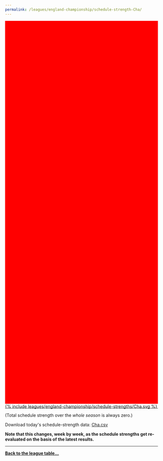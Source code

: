 ```yaml
---
permalink: /leagues/england-championship/schedule-strength-Cha/
---
```


<style>
.svg-wrap {
    background-color:red;
    height:0;
    padding-top:250%; /* 350px/550px */
    position: relative;
}

svg {
    background-color: white;
    height: 100%;
    display:block;
    width: 100%;
    position: absolute;
    top:0;
    left:0;
}
</style>


<div class="svg-wrap">
{% include leagues/england-championship/schedule-strengths/Cha.svg %}
</div>

-----

(Total schedule strength over the *whole season* is always zero.)


Download today's schedule-strength data: [Cha.csv](/assets/leagues/england-premier-league/2019/schedule-strengths/Cha.csv)

**Note that this changes, week by week, as the schedule strengths get re-evaluated on the
basis of the latest results.**

-----

[**Back to the league table...**](/leagues/england-championship)


